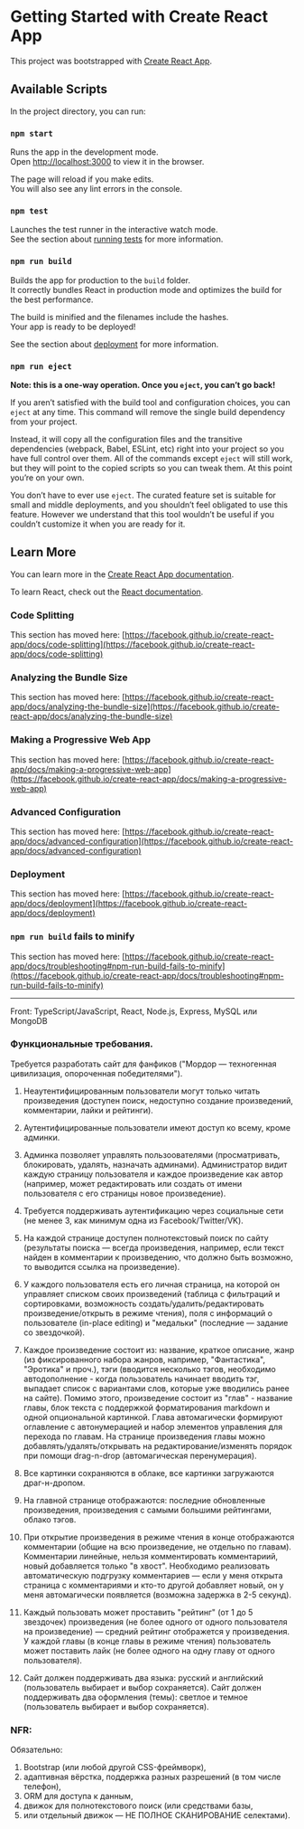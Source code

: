 # Getting Started with Create React App

This project was bootstrapped with [Create React App](https://github.com/facebook/create-react-app).

## Available Scripts

In the project directory, you can run:

### `npm start`

Runs the app in the development mode.\
Open [http://localhost:3000](http://localhost:3000) to view it in the browser.

The page will reload if you make edits.\
You will also see any lint errors in the console.

### `npm test`

Launches the test runner in the interactive watch mode.\
See the section about [running tests](https://facebook.github.io/create-react-app/docs/running-tests) for more information.

### `npm run build`

Builds the app for production to the `build` folder.\
It correctly bundles React in production mode and optimizes the build for the best performance.

The build is minified and the filenames include the hashes.\
Your app is ready to be deployed!

See the section about [deployment](https://facebook.github.io/create-react-app/docs/deployment) for more information.

### `npm run eject`

**Note: this is a one-way operation. Once you `eject`, you can’t go back!**

If you aren’t satisfied with the build tool and configuration choices, you can `eject` at any time. This command will remove the single build dependency from your project.

Instead, it will copy all the configuration files and the transitive dependencies (webpack, Babel, ESLint, etc) right into your project so you have full control over them. All of the commands except `eject` will still work, but they will point to the copied scripts so you can tweak them. At this point you’re on your own.

You don’t have to ever use `eject`. The curated feature set is suitable for small and middle deployments, and you shouldn’t feel obligated to use this feature. However we understand that this tool wouldn’t be useful if you couldn’t customize it when you are ready for it.

## Learn More

You can learn more in the [Create React App documentation](https://facebook.github.io/create-react-app/docs/getting-started).

To learn React, check out the [React documentation](https://reactjs.org/).

### Code Splitting

This section has moved here: [https://facebook.github.io/create-react-app/docs/code-splitting](https://facebook.github.io/create-react-app/docs/code-splitting)

### Analyzing the Bundle Size

This section has moved here: [https://facebook.github.io/create-react-app/docs/analyzing-the-bundle-size](https://facebook.github.io/create-react-app/docs/analyzing-the-bundle-size)

### Making a Progressive Web App

This section has moved here: [https://facebook.github.io/create-react-app/docs/making-a-progressive-web-app](https://facebook.github.io/create-react-app/docs/making-a-progressive-web-app)

### Advanced Configuration

This section has moved here: [https://facebook.github.io/create-react-app/docs/advanced-configuration](https://facebook.github.io/create-react-app/docs/advanced-configuration)

### Deployment

This section has moved here: [https://facebook.github.io/create-react-app/docs/deployment](https://facebook.github.io/create-react-app/docs/deployment)

### `npm run build` fails to minify

This section has moved here: [https://facebook.github.io/create-react-app/docs/troubleshooting#npm-run-build-fails-to-minify](https://facebook.github.io/create-react-app/docs/troubleshooting#npm-run-build-fails-to-minify)

----------------------------------
Front: TypeScript/JavaScript, React, Node.js, Express, MySQL или MongoDB

### Функциональные требования. 

Требуется разработать сайт для фанфиков ("Мордор — техногенная цивилизация, опороченная победителями").
  
1) Неаутентифицированным пользователи могут только читать произведения 
   (доступен поиск, недоступно создание произведений, комментарии, лайки и рейтинги).
 
2) Аутентифицированные пользователи имеют доступ ко всему, кроме админки.
 
3) Админка позволяет управлять пользоователями (просматривать, блокировать, удалять, назначать админами). 
   Администратор видит каждую страницу пользователя и каждое произведение как автор 
   (например, может редактировать или создать от имени пользователя с его страницы новое произведение).
 
4) Требуется поддерживать аутентификацию через социальные сети 
   (не менее 3, как минимум одна из Facebook/Twitter/VK).
 
5) На каждой странице доступен полнотекстовый поиск по сайту 
   (результаты поиска — всегда произведения, например, если текст найден в комментарии к произведению, 
   что должно быть возможно, то выводится ссылка на произведение).
 
6) У каждого пользователя есть его личная страница, 
   на которой он управляет списком своих произведений (таблица с фильтраций и сортировками, 
   возможность создать/удалить/редактировать произведение/открыть в режиме чтения), 
   поля с информаций о пользователе (in-place editing) 
   и "медальки" (последние — задание со звездочкой).
 
7) Каждое произведение состоит из: 
   название, краткое описание, 
   жанр (из фиксированного набора жанров, например, "Фантастика", "Эротика" и проч.), 
   тэги (вводится несколько тэгов, необходимо автодополнение - когда пользователь начинает вводить тэг, 
   выпадает список с вариантами слов, которые уже вводились ранее на сайте). 
   Помимо этого, произведение состоит из "глав" - название главы, блок текста с поддержкой форматирования markdown и одной опциональной картинкой. 
   Глава автомагически формируют оглавление с автонумерацией и набор элементов управления для перехода по главам. 
   На странице произведения главы можно добавлять/удалять/открывать на редактирование/изменять порядок при помощи drag-n-drop (автомагическая перенумерация).
 
8) Все картинки сохраняются в облаке, все картинки загружаются драг-н-дропом.
 
9) На главной странице отображаются: 
   последние обновленные произведения, 
   произведения с самыми большими рейтингами, 
   облако тэгов.
 
10) При открытие произведения в режиме чтения в конце отображаются комментарии 
    (общие на всю произведение, не отдельно по главам). Комментарии линейные, нельзя комментировать комментариий, новый добавляется только "в хвост". Необходимо реализовать автоматическую подгрузку комментариев — если у меня открыта страница с комментариями и кто-то другой добавляет новый, он у меня автомагически появляется (возможна задержка в 2-5 секунд).
 
11) Каждый пользовать может проставить "рейтинг" (от 1 до 5 звездочек) произведения 
    (не более одного от одного пользователя на произведение) — средний рейтинг отображется у произведения. У каждой главы (в конце главы в режиме чтения) пользователь может поставить лайк (не более одного на одну главу от одного пользователя).
 
12) Сайт должен поддерживать два языка: русский и английский (пользователь выбирает и выбор сохраняется). 
    Сайт должен поддерживать два оформления (темы): светлое и темное (пользователь выбирает и выбор сохраняется).

### NFR: 
Обязательно: 
1) Bootstrap (или любой другой CSS-фреймворк), 
2) адаптивная вёрстка, поддержка разных разрешений (в том числе телефон), 
3) ORM для доступа к данным, 
4) движок для полнотекстового поиск (или средствами базы, 
5) или отдельный движок — НЕ ПОЛНОЕ СКАНИРОВАНИЕ селектами).





